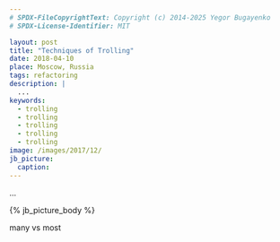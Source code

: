 ```yaml
---
# SPDX-FileCopyrightText: Copyright (c) 2014-2025 Yegor Bugayenko
# SPDX-License-Identifier: MIT

layout: post
title: "Techniques of Trolling"
date: 2018-04-10
place: Moscow, Russia
tags: refactoring
description: |
  ...
keywords:
  - trolling
  - trolling
  - trolling
  - trolling
  - trolling
image: /images/2017/12/
jb_picture:
  caption:
---
```


...

<!--more-->

{% jb_picture_body %}

many vs most
